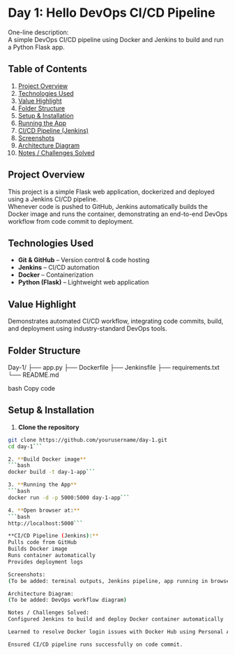 # Day 1: Hello DevOps CI/CD Pipeline

One-line description:  
A simple DevOps CI/CD pipeline using Docker and Jenkins to build and run a Python Flask app.

## Table of Contents
1. [Project Overview](#project-overview)
2. [Technologies Used](#technologies-used)
3. [Value Highlight](#value-highlight)
4. [Folder Structure](#folder-structure)
5. [Setup & Installation](#setup--installation)
6. [Running the App](#running-the-app)
7. [CI/CD Pipeline (Jenkins)](#cicd-pipeline-jenkins)
8. [Screenshots](#screenshots)
9. [Architecture Diagram](#architecture-diagram)
10. [Notes / Challenges Solved](#notes--challenges-solved)

## Project Overview
This project is a simple Flask web application, dockerized and deployed using a Jenkins CI/CD pipeline.  
Whenever code is pushed to GitHub, Jenkins automatically builds the Docker image and runs the container, demonstrating an end-to-end DevOps workflow from code commit to deployment.

## Technologies Used
- **Git & GitHub** – Version control & code hosting  
- **Jenkins** – CI/CD automation  
- **Docker** – Containerization  
- **Python (Flask)** – Lightweight web application

## Value Highlight
Demonstrates automated CI/CD workflow, integrating code commits, build, and deployment using industry-standard DevOps tools.

## Folder Structure
Day-1/
├── app.py
├── Dockerfile
├── Jenkinsfile
├── requirements.txt
└── README.md

bash
Copy code

## Setup & Installation
1. **Clone the repository**  
```bash
git clone https://github.com/yourusername/day-1.git
cd day-1```

2. **Build Docker image**
```bash
docker build -t day-1-app```

3. **Running the App**
```bash
docker run -d -p 5000:5000 day-1-app```

4. **Open browser at:**
```bash
http://localhost:5000```

**CI/CD Pipeline (Jenkins):**
Pulls code from GitHub
Builds Docker image
Runs container automatically
Provides deployment logs

Screenshots:
(To be added: terminal outputs, Jenkins pipeline, app running in browser)

Architecture Diagram:
(To be added: DevOps workflow diagram)

Notes / Challenges Solved:
Configured Jenkins to build and deploy Docker container automatically

Learned to resolve Docker login issues with Docker Hub using Personal Access Token

Ensured CI/CD pipeline runs successfully on code commit.
